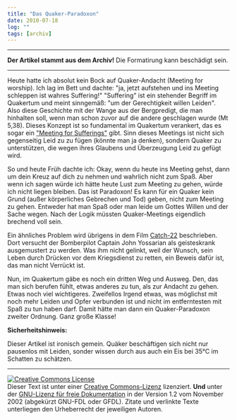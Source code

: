 ```yaml
---
title: "Das Quaker-Paradoxon"
date: 2010-07-18
log: ""
tags: [archiv]
---
```

<hr><b>Der Artikel stammt aus dem Archiv!</b> Die Formatirung kann beschädigt sein.<hr>
Heute hatte ich absolut kein Bock auf Quaker-Andacht (Meeting for worship). Ich lag im Bett und dachte: "ja, jetzt aufstehen und ins Meeting schleppen ist wahres Suffering!" "Suffering" ist ein stehender Begriff im Quakertum und meint sinngemäß: "um der Gerechtigkeit willen Leiden". Also diese Geschichte mit der Wange aus der Bergpredigt, die man hinhalten soll, wenn man schon zuvor auf die andere geschlagen wurde (Mt 5,38).  Dieses Konzept ist so fundamental im Quakertum verankert, das es sogar ein <a href="http://en.wikipedia.org/wiki/Meeting_for_Sufferings">"Meeting for Sufferings"</a>  gibt. Sinn dieses Meetings ist nicht sich gegenseitig Leid zu zu fügen (könnte man ja denken), sondern Quaker zu unterstützen, die wegen ihres Glaubens und Überzeugung Leid zu gefügt wird.

So und heute Früh dachte ich: Okay, wenn du heute ins Meeting gehst, dann um dein Kreuz auf dich zu nehmen und wahrlich nicht zum Spaß. Aber wenn ich sagen würde ich hätte heute Lust zum Meeting zu gehen, würde ich nicht liegen bleiben. Das ist  Paradoxon! Es kann für ein Quaker kein Grund (außer körperliches Gebrechen und Tod) geben, nicht zum Meeting zu gehen. Entweder hat man Spaß oder man leide um Gottes Willen und  der Sache wegen. Nach der Logik müssten Quaker-Meetings eigendlich brechend voll sein. 

Ein ähnliches Problem wird übrigens in dem Film <a href="http://de.wikipedia.org/wiki/Catch-22">Catch-22</a> beschrieben. Dort versucht der Bomberpilot Captain John Yossarian als geisteskrank ausgemustert zu werden. Was ihm nicht gelinkt, weil der Wunsch, sein Leben durch Drücken vor dem Kriegsdienst zu retten, ein Beweis dafür ist, das man nicht Verrückt ist.

Nun, im Quakertum gäbe es noch ein dritten Weg und Ausweg. Den, das man sich berufen fühlt, etwas anderes zu tun, als zur Andacht zu gehen. Etwas noch viel wichtigeres. Zweifellos Irgend etwas, was möglichst mit noch mehr Leiden und Opfer verbunden ist und nicht im entferntesten mit Spaß zu tun haben darf. Damit hätte man dann ein Quaker-Paradoxon zweiter Ordnung. Ganz große Klasse!

<b>Sicherheitshinweis:</b>

Dieser Artikel ist ironisch gemein. Quäker beschäftigen sich nicht nur pausenlos mit Leiden, sonder wissen durch aus auch ein Eis bei 35°C im Schatten zu schätzen. 


<hr />
<p><a rel="license" href="http://creativecommons.org/licenses/by-sa/3.0/de/"><img alt="Creative Commons License" style="border-width: 0pt;" src="http://i.creativecommons.org/l/by-sa/3.0/de/88x31.png" /></a><br />
Dieser <span xmlns:dc="http://purl.org/dc/elements/1.1/" href="http://purl.org/dc/dcmitype/Text" rel="dc:type">Text</span> ist unter einer <a rel="license" href="http://creativecommons.org/licenses/by-sa/3.0/de/">Creative Commons-Lizenz</a> lizenziert. <b>Und</b> unter der <a href="http://de.wikipedia.org/wiki/GFDL">GNU-Lizenz f&uuml;r freie Dokumentation</a> in der Version 1.2 vom November 2002 (abgek&uuml;rzt GNU-FDL oder GFDL). Zitate und verlinkte Texte unterliegen den Urheberrecht der jeweiligen Autoren.</p>
